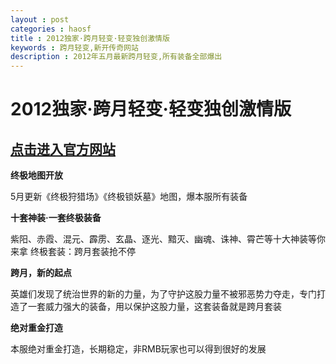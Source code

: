 ```yaml
---
layout : post
categories : haosf
title : 2012独家·跨月轻变·轻变独创激情版
keywords : 跨月轻变,新开传奇网站
description : 2012年五月最新跨月轻变,所有装备全部爆出
---
```

# 2012独家·跨月轻变·轻变独创激情版
## [点击进入官方网站](http://www.fywj8.com/)

__终极地图开放__

5月更新《终极狩猎场》《终极锁妖墓》地图，爆本服所有装备

__十套神装·一套终极装备__

紫阳、赤霞、混元、霹雳、玄晶、逐光、黯灭、幽魂、诛神、霄芒等十大神装等你来拿
终极套装：跨月套装抢不停

__跨月，新的起点__

英雄们发现了统治世界的新的力量，为了守护这股力量不被邪恶势力夺走，专门打造了一套威力强大的装备，用以保护这股力量，这套装备就是跨月套装

__绝对重金打造__

本服绝对重金打造，长期稳定，非RMB玩家也可以得到很好的发展
